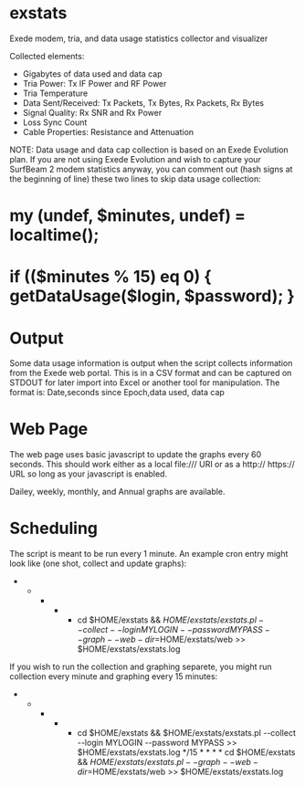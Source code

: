 exstats
=======

Exede modem, tria, and data usage statistics collector and visualizer

Collected elements:
  - Gigabytes of data used and data cap
  - Tria Power: Tx IF Power and RF Power
  - Tria Temperature
  - Data Sent/Received: Tx Packets, Tx Bytes, Rx Packets, Rx Bytes
  - Signal Quality: Rx SNR and Rx Power
  - Loss Sync Count
  - Cable Properties: Resistance and Attenuation


NOTE: Data usage and data cap collection is based on an Exede Evolution plan.
If you are not using Exede Evolution and wish to capture your SurfBeam 2
modem statistics anyway, you can comment out (hash signs at the beginning of
line) these two lines to skip data usage collection:
  # my (undef, $minutes, undef) = localtime();
  # if (($minutes % 15) eq 0) { getDataUsage($login, $password); }


Output
======

Some data usage information is output when the script collects information from
the Exede web portal.  This is in a CSV format and can be captured on STDOUT
for later import into Excel or another tool for manipulation.  The format is:
  Date,seconds since Epoch,data used, data cap


Web Page
=======

The web page uses basic javascript to update the graphs every 60 seconds.  This
should work either as a local file:/// URI or as a http:// https:// URL so long
as your javascript is enabled.

Dailey, weekly, monthly, and Annual graphs are available.


Scheduling
==========

The script is meant to be run every 1 minute.  An example cron entry might look
like (one shot, collect and update graphs):

* * * * * cd $HOME/exstats && $HOME/exstats/exstats.pl --collect --login MYLOGIN --password MYPASS --graph --web-dir=$HOME/exstats/web >> $HOME/exstats/exstats.log

If you wish to run the collection and graphing separete, you might run collection every minute and graphing every 15 minutes:
* * * * * cd $HOME/exstats && $HOME/exstats/exstats.pl --collect --login MYLOGIN --password MYPASS >> $HOME/exstats/exstats.log
*/15 * * * * cd $HOME/exstats && $HOME/exstats/exstats.pl --graph --web-dir=$HOME/exstats/web >> $HOME/exstats/exstats.log

